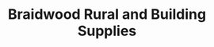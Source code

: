 ---
title: "Braidwood Rural and Building Supplies"
url: /braidwood/braidwood-rural-and-building-supplies/
shop: hardware
---